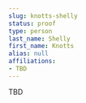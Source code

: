 ```yaml
---
slug: knotts-shelly
status: proof
type: person
last_name: Shelly
first_name: Knotts
alias: null
affiliations:
- TBD
---
```


TBD

